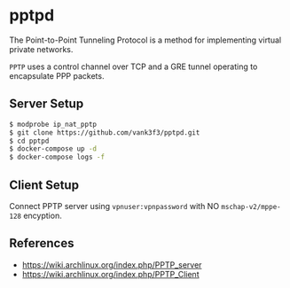 pptpd
=====


The Point-to-Point Tunneling Protocol is a method for implementing virtual private networks.

`PPTP` uses a control channel over TCP and a GRE tunnel operating to encapsulate PPP packets.


## Server Setup

```bash
$ modprobe ip_nat_pptp
$ git clone https://github.com/vank3f3/pptpd.git
$ cd pptpd
$ docker-compose up -d
$ docker-compose logs -f
```


## Client Setup

Connect PPTP server using `vpnuser:vpnpassword` with NO `mschap-v2/mppe-128` encyption.

## References

- <https://wiki.archlinux.org/index.php/PPTP_server>
- <https://wiki.archlinux.org/index.php/PPTP_Client>
